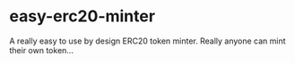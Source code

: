 # easy-erc20-minter
A really easy to use by design ERC20 token minter. Really anyone can mint their own token...
